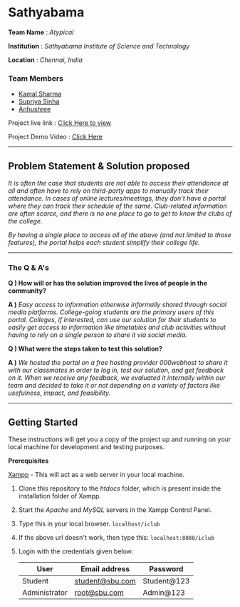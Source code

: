 
# Sathyabama
**Team Name** : *Atypical*

**Institution** : *Sathyabama Institute of Science and Technology*

**Location** : *Chennai, India*

### Team Members
- [Kamal Sharma](https://www.linkedin.com/in/kamaldgrt/)
- [Supriya Sinha](https://www.linkedin.com/in/supriya-sinha-41922316a/)
- [Anhushree](https://www.linkedin.com/in/anhushree/)

Project live link : [Click Here to view](https://sathyabamaist.000webhostapp.com/)

Project Demo Video : [Click Here](https://www.youtube.com/watch?v=hdWES_BzIZU)
___
## Problem Statement & Solution proposed

_It is often the case that students are not able to access their attendance at all and often have to rely on third-party apps to manually track their attendance. In cases of online lectures/meetings, they don’t have a portal where they can track their schedule of the same. Club-related information are often scarce, and there is no one place to go to get to know the clubs of the college._

_By having a single place to access all of the above (and not limited to those features), the portal helps each student simplify their college life._

---
### The Q & A's
**Q ) How will or has the solution improved the lives of people in the community?**

**A )** *Easy access to information otherwise informally shared through social media platforms. College-going students are the primary users of this portal. Colleges, if interested, can use our solution for their students to easily get access to information like timetables and club activities without having to rely on a single person to share it via social media.*

**Q ) What were the steps taken to test this solution?**

**A )** _We hosted the portal on a free hosting provider 000webhost to share it with our classmates in order to log in, test our solution, and get feedback on it. When we receive any feedback, we evaluated it internally within our team and decided to take it or not depending on a variety of factors like usefulness, impact, and feasibility._


___
## Getting Started

These instructions will get you a copy of the project up and running on your local machine for development and testing purposes. 

**Prerequisites**

[Xampp](https://www.apachefriends.org/index.html) - This will act as a web server in your local machine.
1) Clone this repository to the *htdocs* folder, which is present inside the installation folder of Xampp.
2) Start the *Apache* and *MySQL* servers in the Xampp Control Panel.
3) Type this in your local browser.
			```
		localhost/iclub
		```

4) If the above url doesn't work, then type this: 
			```
		localhost:8080/iclub
		```
5) Login with the credentials given below:

	| User |Email address | Password |
	|--|--| --|
	| Student | student@sbu.com | Student@123 |
	| Administrator | root@sbu.com | Admin@123 |
